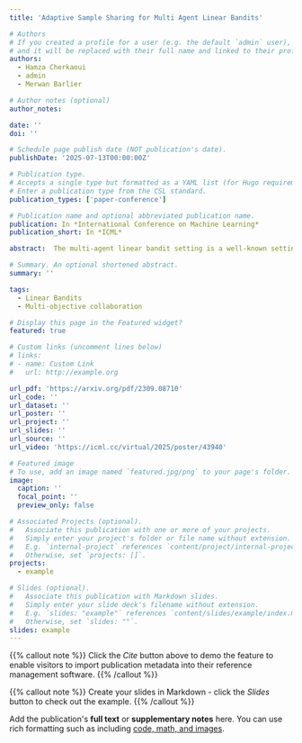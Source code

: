 ```yaml
---
title: 'Adaptive Sample Sharing for Multi Agent Linear Bandits'

# Authors
# If you created a profile for a user (e.g. the default `admin` user), write the username (folder name) here
# and it will be replaced with their full name and linked to their profile.
authors:
  - Hamza Cherkaoui
  - admin
  - Merwan Barlier

# Author notes (optional)
author_notes:

date: ''
doi: ''

# Schedule page publish date (NOT publication's date).
publishDate: '2025-07-13T00:00:00Z'

# Publication type.
# Accepts a single type but formatted as a YAML list (for Hugo requirements).
# Enter a publication type from the CSL standard.
publication_types: ['paper-conference']

# Publication name and optional abbreviated publication name.
publication: In *International Conference on Machine Learning*
publication_short: In *ICML*

abstract:  The multi-agent linear bandit setting is a well-known setting for which designing efficient collaboration between agents remains challenging. This paper studies the impact of data sharing among agents on regret minimization. Unlike most existing approaches, our contribution does not rely on any assumptions on the bandit parameters structure. Our main result formalizes the trade-off between the bias and uncertainty of the bandit parameter estimation for efficient collaboration. This result is the cornerstone of the Bandit Adaptive Sample Sharing (BASS) algorithm, whose efficiency over the current state-of-the-art is validated through both theoretical analysis and empirical evaluations on both synthetic and real-world datasets. Furthermore, we demonstrate that, when agents' parameters display a cluster structure, our algorithm accurately recovers them.

# Summary. An optional shortened abstract.
summary: ''

tags:
  - Linear Bandits
  - Multi-objective collaboration

# Display this page in the Featured widget?
featured: true

# Custom links (uncomment lines below)
# links:
# - name: Custom Link
#   url: http://example.org

url_pdf: 'https://arxiv.org/pdf/2309.08710'
url_code: ''
url_dataset: ''
url_poster: ''
url_project: ''
url_slides: ''
url_source: ''
url_video: 'https://icml.cc/virtual/2025/poster/43940'

# Featured image
# To use, add an image named `featured.jpg/png` to your page's folder.
image:
  caption: ''
  focal_point: ''
  preview_only: false

# Associated Projects (optional).
#   Associate this publication with one or more of your projects.
#   Simply enter your project's folder or file name without extension.
#   E.g. `internal-project` references `content/project/internal-project/index.md`.
#   Otherwise, set `projects: []`.
projects:
  - example

# Slides (optional).
#   Associate this publication with Markdown slides.
#   Simply enter your slide deck's filename without extension.
#   E.g. `slides: "example"` references `content/slides/example/index.md`.
#   Otherwise, set `slides: ""`.
slides: example
---
```


{{% callout note %}}
Click the _Cite_ button above to demo the feature to enable visitors to import publication metadata into their reference management software.
{{% /callout %}}

{{% callout note %}}
Create your slides in Markdown - click the _Slides_ button to check out the example.
{{% /callout %}}

Add the publication's **full text** or **supplementary notes** here. You can use rich formatting such as including [code, math, and images](https://docs.hugoblox.com/content/writing-markdown-latex/).
